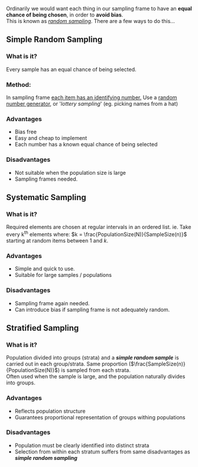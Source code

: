 Ordinarily we would want each thing in our sampling frame to have an **equal chance of being chosen**, in order to **avoid bias**.  
This is known as <u><i>random sampling</i></u>. There are a few ways to do this...

## Simple Random Sampling
### What is it?
Every sample has an equal chance of being selected.
### Method:
In sampling frame <u>each item has an identifying number.</u> Use a <u>random number generator</u>, or '*lottery sampling*' (eg. picking names from a hat)
### Advantages
- Bias free
- Easy and cheap to implement
- Each number has a known equal chance of being selected
### Disadvantages
- Not suitable when the population size is large
- Sampling frames needed.

## Systematic Sampling
### What is it?
Required elements are chosen at regular intervals in an ordered list.
ie. Take every k<sup>th</sup> elements where:
$k = \frac{PopulationSize(N)}{SampleSize(n)}$
starting at random items between $1$ and $k$.
### Advantages
- Simple and quick to use.
- Suitable for large samples / populations
### Disadvantages
- Sampling frame again needed.
- Can introduce bias if sampling frame is not adequately random.

## Stratified Sampling
### What is it?
Population divided into groups (strata) and a ***simple random sample*** is carried out in each group/strata.
Same proportion ($\frac{SampleSize(n)}{PopulationSize(N)}$) is sampled from each strata.  
Often used when the sample is large, and the population naturally divides into groups.
### Advantages
- Reflects population structure
- Guarantees proportional representation of groups withing populations
### Disadvantages
- Population must be clearly identified into distinct strata
- Selection from within each stratum suffers from same disadvantages as ***simple random sampling***